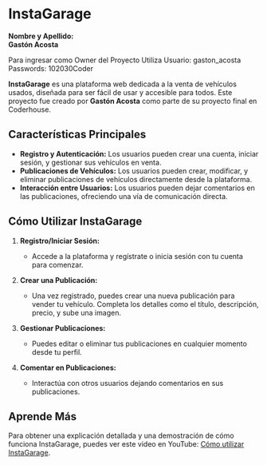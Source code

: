 # InstaGarage

**Nombre y Apellido:**  
**Gastón Acosta**

Para ingresar como Owner del Proyecto Utiliza
Usuario: gaston_acosta
Passwords: 102030Coder

**InstaGarage** es una plataforma web dedicada a la venta de vehículos usados, diseñada para ser fácil de usar y accesible para todos. Este proyecto fue creado por **Gastón Acosta** como parte de su proyecto final en Coderhouse.

## Características Principales

- **Registro y Autenticación:** Los usuarios pueden crear una cuenta, iniciar sesión, y gestionar sus vehículos en venta.
- **Publicaciones de Vehículos:** Los usuarios pueden crear, modificar, y eliminar publicaciones de vehículos directamente desde la plataforma.
- **Interacción entre Usuarios:** Los usuarios pueden dejar comentarios en las publicaciones, ofreciendo una vía de comunicación directa.

## Cómo Utilizar InstaGarage

1. **Registro/Iniciar Sesión:**
   - Accede a la plataforma y regístrate o inicia sesión con tu cuenta para comenzar.
  
2. **Crear una Publicación:**
   - Una vez registrado, puedes crear una nueva publicación para vender tu vehículo. Completa los detalles como el título, descripción, precio, y sube una imagen.
  
3. **Gestionar Publicaciones:**
   - Puedes editar o eliminar tus publicaciones en cualquier momento desde tu perfil.

4. **Comentar en Publicaciones:**
   - Interactúa con otros usuarios dejando comentarios en sus publicaciones.

## Aprende Más

Para obtener una explicación detallada y una demostración de cómo funciona InstaGarage, puedes ver este video en YouTube: [Cómo utilizar InstaGarage](https://www.youtube.com/watch?v=h-o7HF81m5M).
